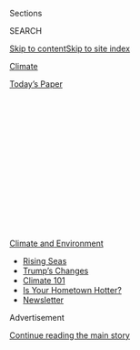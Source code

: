 <div id="app">

<div>

<div>

<div>

<div class="NYTAppHideMasthead css-1q2w90k e1suatyy0">

<div class="section css-ui9rw0 e1suatyy2">

<div class="css-eph4ug er09x8g0">

<div class="css-6n7j50">

</div>

<span class="css-1dv1kvn">Sections</span>

<div class="css-10488qs">

<span class="css-1dv1kvn">SEARCH</span>

</div>

[Skip to content](#site-content)[Skip to site
index](#site-index)

</div>

<div id="masthead-section-label" class="css-1wr3we4 eaxe0e00">

[Climate](https://www.nytimes3xbfgragh.onion/section/climate)

</div>

<div class="css-10698na e1huz5gh0">

</div>

</div>

<div id="masthead-bar-one" class="section hasLinks css-15hmgas e1csuq9d3">

<div class="css-uqyvli e1csuq9d0">

</div>

<div class="css-1uqjmks e1csuq9d1">

</div>

<div class="css-9e9ivx">

[](https://myaccount.nytimes3xbfgragh.onion/auth/login?response_type=cookie&client_id=vi)

</div>

<div class="css-1bvtpon e1csuq9d2">

[Today’s
Paper](https://www.nytimes3xbfgragh.onion/section/todayspaper)

</div>

</div>

</div>

</div>

<div data-aria-hidden="false">

<div id="site-content" data-role="main">

<div>

<div class="css-1aor85t" style="opacity:0.000000001;z-index:-1;visibility:hidden">

<div class="css-1hqnpie">

<div class="css-epjblv">

<span class="css-17xtcya">[Climate](/section/climate)</span><span class="css-x15j1o">|</span><span class="css-fwqvlz">Trump’s
Dorian Tweet Whips Up a Fight Over a Science
Powerhouse</span>

</div>

<div class="css-k008qs">

<div class="css-1iwv8en">

<span class="css-18z7m18"></span>

<div>

</div>

</div>

<span class="css-1n6z4y">https://nyti.ms/2Aj4fPI</span>

<div class="css-1705lsu">

<div class="css-4xjgmj">

<div class="css-4skfbu" data-role="toolbar" data-aria-label="Social Media Share buttons, Save button, and Comments Panel with current comment count" data-testid="share-tools">

  - 
  - 
  - 
  - 
    
    <div class="css-6n7j50">
    
    </div>

  - 

</div>

</div>

</div>

</div>

</div>

</div>

<div id="NYT_TOP_BANNER_REGION" class="css-13pd83m">

<div>

<div id="styln-prism-menu-1591906231550" class="section interactive-content interactive-size-medium css-1edisqu">

<div class="css-17ih8de interactive-body">

<div id="scroll-container" class="css-1gj85ro">

[<span class="styln-title-wrap"><span class="css-1pje3qr">Climate
and</span><span class="css-1pje3qr">
Environment</span></span>](https://www.nytimes3xbfgragh.onion/section/climate?action=click&pgtype=Article&state=default&region=TOP_BANNER&context=storylines_menu)

  - [Rising
    Seas](https://www.nytimes3xbfgragh.onion/2020/07/30/climate/sea-level-inland-floods.html?action=click&pgtype=Article&state=default&region=TOP_BANNER&context=storylines_menu)
  - [Trump’s
    Changes](https://www.nytimes3xbfgragh.onion/interactive/2020/climate/trump-environment-rollbacks.html?action=click&pgtype=Article&state=default&region=TOP_BANNER&context=storylines_menu)
  - [Climate 101](https://www.nytimes3xbfgragh.onion/interactive/2020/04/19/climate/climate-crash-course-1.html?action=click&pgtype=Article&state=default&region=TOP_BANNER&context=storylines_menu)
  - [Is Your Hometown
    Hotter?](https://www.nytimes3xbfgragh.onion/interactive/2018/08/30/climate/how-much-hotter-is-your-hometown.html?action=click&pgtype=Article&state=default&region=TOP_BANNER&context=storylines_menu)
  - [Newsletter](https://www.nytimes3xbfgragh.onion/newsletters/climate-change?action=click&pgtype=Article&state=default&region=TOP_BANNER&context=storylines_menu)

</div>

</div>

</div>

</div>

</div>

<div id="top-wrapper" class="css-1sy8kpn">

<div id="top-slug" class="css-l9onyx">

Advertisement

</div>

[Continue reading the main
story](#after-top)

<div class="ad top-wrapper" style="text-align:center;height:100%;display:block;min-height:250px">

<div id="top" class="place-ad" data-position="top" data-size-key="top">

</div>

</div>

<div id="after-top">

</div>

</div>

<div>

<div id="sponsor-wrapper" class="css-1hyfx7x">

<div id="sponsor-slug" class="css-19vbshk">

Supported by

</div>

[Continue reading the main
story](#after-sponsor)

<div id="sponsor" class="ad sponsor-wrapper" style="text-align:center;height:100%;display:block">

</div>

<div id="after-sponsor">

</div>

</div>

<div class="css-186x18t">

</div>

<div class="css-1vkm6nb ehdk2mb0">

# Trump’s Dorian Tweet Whips Up a Fight Over a Science Powerhouse

</div>

<div class="css-79elbk" data-testid="photoviewer-wrapper">

<div class="css-z3e15g" data-testid="photoviewer-wrapper-hidden">

</div>

<div class="css-1a48zt4 ehw59r15" data-testid="photoviewer-children">

![<span class="css-16f3y1r e13ogyst0" data-aria-hidden="true">The
National Hurricane Center in
Miami.</span><span class="css-cnj6d5 e1z0qqy90" itemprop="copyrightHolder"><span class="css-1ly73wi e1tej78p0">Credit...</span><span><span>Joe
Raedle/Getty
Images</span></span></span>](https://static01.graylady3jvrrxbe.onion/images/2019/09/13/climate/13CLI-NOAA1/13CLI-NOAA1-articleLarge.jpg?quality=75&auto=webp&disable=upscale)

</div>

</div>

<div class="css-18e8msd">

<div class="css-vp77d3 epjyd6m0">

<div class="css-hus3qt ey68jwv0" data-aria-hidden="true">

[![Christopher
Flavelle](https://static01.graylady3jvrrxbe.onion/images/2019/06/28/climate/author-chris-flavelle/author-chris-flavelle-thumbLarge-v3.png
"Christopher Flavelle")](https://www.nytimes3xbfgragh.onion/by/christopher-flavelle)

</div>

<div class="css-1baulvz">

By [<span class="css-1baulvz last-byline" itemprop="name">Christopher
Flavelle</span>](https://www.nytimes3xbfgragh.onion/by/christopher-flavelle)

</div>

</div>

  - 
    
    <div class="css-ld3wwf e16638kd2">
    
    Sept. 13,
    2019
    
    </div>

  - 
    
    <div class="css-4xjgmj">
    
    <div class="css-d8bdto" data-role="toolbar" data-aria-label="Social Media Share buttons, Save button, and Comments Panel with current comment count" data-testid="share-tools">
    
      - 
      - 
      - 
      - 
        
        <div class="css-6n7j50">
        
        </div>
    
      - 
    
    </div>
    
    </div>

</div>

</div>

<div class="section meteredContent css-1r7ky0e" name="articleBody" itemprop="articleBody">

<div class="css-1fanzo5 StoryBodyCompanionColumn">

<div class="css-53u6y8">

SILVER SPRING, Md. — On Friday morning in the suburbs of Washington,
D.C., government scientists in khakis and sensible shoes bustled to work
— beneath a towering bronze sculpture of a hand releasing seabirds —
heading for a small scientific agency caught up in a political mess
triggered by President Trump’s tweet about Hurricane Dorian.

One of the arriving employees was Neil Jacobs, the head of the agency,
the National Oceanic and Atmospheric Administration. “We’re under
investigation,” a weary looking Dr. Jacobs said, a large messenger bag
slung over his shoulder. “I can’t talk.”

The
[investigations](https://www.nytimes3xbfgragh.onion/2019/09/11/climate/noaa-wilbur-ross-dorian.html?rref=collection%2Fbyline%2Fchristopher-flavelle&action=click&contentCollection=undefined&region=stream&module=stream_unit&version=latest&contentPlacement=3&pgtype=collection)
are examining an attack on the independence of an agency that, despite
its enormous importance to the United States economy, typically flies
well below the radar. That changed in recent weeks when meteorologists
working for NOAA corrected Mr. Trump on Twitter after he inaccurately
described Hurricane Dorian’s path. The president then ordered the agency
to support his version of events, triggering a political clash.

*\[Want climate news in your inbox?* [*Sign up here
for*](https://www.nytimes3xbfgragh.onion/newsletters/climate-change)**[*Climate
Fwd:*](https://www.nytimes3xbfgragh.onion/newsletters/climate-change)***,
our email newsletter.\]*

The National Oceanic and Atmospheric Administration is hardly a
household name, yet it plays a significant role in modern life.

</div>

</div>

<div class="css-1fanzo5 StoryBodyCompanionColumn">

<div class="css-53u6y8">

One of its main jobs is weather forecasting, producing the data that
farmers trust to plant their crops, airlines rely on to design their
routes and millions of Americans check obsessively on their smartphones.
The agency also studies the world’s oceans, regulates fisheries and
operates sophisticated satellites that, among other things, detect
threats in space to help protect astronauts.

It “touches every American life every single day, in a constructive
fashion that’s generally appreciated,” said Kathryn Sullivan, who was
nominated to senior scientific roles by Presidents
George<span class="css-8l6xbc evw5hdy0"> </span>Bush and George W. Bush,
and went on to run NOAA under President Barack Obama.

NOAA’s scientific research is also central to the United States’ ability
to understand climate change — a role that requires the agency to
conduct independent research, but puts it at cross purposes with a White
House that has repeatedly expressed skepticism of the established
science of global warming.

</div>

</div>

<div class="css-79elbk" data-testid="photoviewer-wrapper">

<div class="css-z3e15g" data-testid="photoviewer-wrapper-hidden">

</div>

<div class="css-1a48zt4 ehw59r15" data-testid="photoviewer-children">

![<span class="css-16f3y1r e13ogyst0" data-aria-hidden="true">A briefing
on Hurricane Dorian at the headquarters of the Federal Emergency
Management Agency on Sept.
1.</span><span class="css-cnj6d5 e1z0qqy90" itemprop="copyrightHolder"><span class="css-1ly73wi e1tej78p0">Credit...</span><span>Samuel
Corum for The New York
Times</span></span>](https://static01.graylady3jvrrxbe.onion/images/2019/09/13/science/13CLI-NOAA2/merlin_160056072_242b0d74-1871-4a20-9453-fcac09ada922-articleLarge.jpg?quality=75&auto=webp&disable=upscale)

</div>

</div>

<div class="css-1fanzo5 StoryBodyCompanionColumn">

<div class="css-53u6y8">

Considering that, it is notable that the clash between Mr. Trump and the
agency wasn’t about climate science — which Mr. Trump in the past has
described as a hoax — but over a statement by meteorologists reassuring
people in Alabama that (contrary to the president’s assertions) they
were safe from Hurricane Dorian.

</div>

</div>

<div class="css-1fanzo5 StoryBodyCompanionColumn">

<div class="css-53u6y8">

The White House referred a request for comment to the Commerce
Department, which oversees the agency and whose secretary, Wilbur Ross,
[threatened to fire NOAA
employees](https://www.nytimes3xbfgragh.onion/2019/09/09/climate/hurricane-dorian-trump-tweet.html?rref=collection%2Fbyline%2Fchristopher-flavelle&action=click&contentCollection=undefined&region=stream&module=stream_unit&version=latest&contentPlacement=6&pgtype=collection)
amid the clash. In a statement, Kevin Manning, a spokesman for the
department, said that “Secretary Ross did not threaten to fire any NOAA
staff over forecasting and public statements about Hurricane
Dorian.”

<div id="NYT_MAIN_CONTENT_1_REGION" class="css-9tf9ac">

<div>

<div id="styln-prism-guide-1593610178459" class="section interactive-content interactive-size-medium css-1ftcdic">

<div class="css-17ih8de interactive-body">

<div id="prism-freeform-block-37356" class="css-19mumt8" data-role="complementary" data-storyline="Climate and Environment" data-truncated="false" tabindex="0">

<div class="css-a8d9oz">

<div>

[](https://www.nytimes3xbfgragh.onion/section/climate?action=click&pgtype=Article&state=default&region=MAIN_CONTENT_1&context=storylines_keepup)

### Climate and Environment ›

#### Keep Up on the Latest Climate News

Updated July 30, 2020

Here’s what you need to know about the latest climate change news this
week:

  -   - [Floods
        in](https://www.nytimes3xbfgragh.onion/2020/07/30/climate/bangladesh-floods.html?action=click&pgtype=Article&state=default&region=MAIN_CONTENT_1&context=storylines_keepup)[Bangladesh](https://www.nytimes3xbfgragh.onion/2020/07/30/climate/bangladesh-floods.html?action=click&pgtype=Article&state=default&region=MAIN_CONTENT_1&context=storylines_keepup)
        are punishing the people least responsible for climate change.
      - As climate change raises sea levels, [storm surges and high
        tides](https://www.nytimes3xbfgragh.onion/2020/07/30/climate/sea-level-inland-floods.html?action=click&pgtype=Article&state=default&region=MAIN_CONTENT_1&context=storylines_keepup)
        are likely to push farther inland.
      - The E.P.A. inspector general plans to investigate whether a
        rollback of fuel efficiency standards [violated government
        rules](https://www.nytimes3xbfgragh.onion/2020/07/27/climate/trump-fuel-efficiency-rule.html?action=click&pgtype=Article&state=default&region=MAIN_CONTENT_1&context=storylines_keepup).

<div id="styln-survey-component-37356" class="styln-survey-component">

</div>

</div>

</div>

</div>

</div>

</div>

</div>

</div>

NOAA’s independence is partly structural, according to current and
former staff members. With the exception of the fisheries section, none
of its divisions is primarily focused on regulation. So — unlike, say,
the Environmental Protection Agency or other government regulatory
bodies — there are few industries with a financial stake in weakening
the agency or limiting its authority.

</div>

</div>

<div>

</div>

<div class="css-1fanzo5 StoryBodyCompanionColumn">

<div class="css-53u6y8">

The agency has continued to produce a steady stream of climate-related
science. It puts out an annual [Global Climate
Report](https://www.ncdc.noaa.gov/sotc/global/201904) and told the
public just a few weeks ago that [this July was the hottest on
record](https://www.noaa.gov/news/july-2019-was-hottest-month-on-record-for-planet).

That stands in contrast to the actions of some other federal agencies.

The Environmental Protection Agency two years ago deleted the climate
page from its website “[to reflect E.P.A.’s
priorities](https://www.washingtonpost.com/news/energy-environment/wp/2017/05/04/the-epa-is-reviewing-its-climate-change-website-these-scientists-say-it-was-already-accurate/)
under the leadership of President Trump.” At the Centers for Disease
Control and Prevention, the head of the Climate and Health Program
recently filed a whistle-blower complaint alleging [retaliation for
speaking out on climate
change](https://insideclimatenews.org/news/16082019/cdc-scientist-whistleblower-complaint-climate-health-research-trump-usda-epa).

NOAA’s ability to continue pursuing and disseminating climate science
stems partly from its relative anonymity, even within the federal
government. “NOAA is a very small agency,” said Paul Sandifer, the
agency’s chief science adviser from 2011 to 2014. With fewer staff and a
slimmer budget than other scientific agencies, he said, it has generally
managed to evade scrutiny from the White House.

</div>

</div>

<div class="css-1fanzo5 StoryBodyCompanionColumn">

<div class="css-53u6y8">

The agency is actually an amalgam of six separate pieces. The National
Weather Service, whose Birmingham office was the target of Mr. Trump’s
ire, is responsible for forecasting. The Marine Fisheries Service
manages the waters off the country’s coasts, and a separate office, the
National Ocean Service, produces coastal and oceanic
science.

</div>

</div>

<div class="css-79elbk" data-testid="photoviewer-wrapper">

<div class="css-z3e15g" data-testid="photoviewer-wrapper-hidden">

</div>

<div class="css-1a48zt4 ehw59r15" data-testid="photoviewer-children">

<div class="css-1xdhyk6 erfvjey0">

<span class="css-1ly73wi e1tej78p0">Image</span>

<div class="css-zjzyr8">

<div data-testid="lazyimage-container" style="height:257.77777777777777px">

</div>

</div>

</div>

<span class="css-16f3y1r e13ogyst0" data-aria-hidden="true">Wilbur Ross
Jr. spoke about the 2019 hurricane season outlook in Arlington, Va., in
May.</span><span class="css-cnj6d5 e1z0qqy90" itemprop="copyrightHolder"><span class="css-1ly73wi e1tej78p0">Credit...</span><span>Win
Mcnamee/Getty Images</span></span>

</div>

</div>

<div class="css-1fanzo5 StoryBodyCompanionColumn">

<div class="css-53u6y8">

The Office of Oceanic and Atmospheric Research provides “science to
better manage the environment,” according to NOAA, and Marine & Aviation
Operations runs the ships and planes that gather data. The agency’s
satellite service “[acquires and manages the Nation’s operational
environmental
satellites](https://www.corporateservices.noaa.gov/public/lineoffices.html).”

Many industries rely on the climate information produced by NOAA,
according to Eileen Shea, who was chief of the agency’s climate services
division from 2007 to 2012. They include insurers, agricultural
producers and anyone deciding where to invest money in building a new
facility.

“There are corporations and lobbying groups with a very big interest in
continuing to see climate data be available,” Ms. Shea said.

Culture within the agency matters, too. NOAA’s scientists, and the
career staff members who oversee them, have a reputation for guarding
the agency’s independence. Last year, the Union of Concerned Scientists
asked more than 63,000 scientists at 16 federal agencies to gauge their
perceived independence. Of the scientists at NOAA who responded,
two-thirds agreed with the statement that the agency “[adheres to its
scientific integrity
policy](https://www.ucsusa.org/sites/default/files/attach/2018/08/science-under-trump-noaa.pdf).”
(For comparison, one-third of E.P.A. scientists felt the same
way.)

</div>

</div>

<div class="css-79elbk" data-testid="photoviewer-wrapper">

<div class="css-z3e15g" data-testid="photoviewer-wrapper-hidden">

</div>

<div class="css-1a48zt4 ehw59r15" data-testid="photoviewer-children">

<div class="css-1xdhyk6 erfvjey0">

<span class="css-1ly73wi e1tej78p0">Image</span>

<div class="css-zjzyr8">

<div data-testid="lazyimage-container" style="height:257.77777777777777px">

</div>

</div>

</div>

<span class="css-16f3y1r e13ogyst0" data-aria-hidden="true">Neil Jacobs,
NOAA’s acting administrator, in
May.</span><span class="css-cnj6d5 e1z0qqy90" itemprop="copyrightHolder"><span class="css-1ly73wi e1tej78p0">Credit...</span><span>Win
Mcnamee/Getty Images</span></span>

</div>

</div>

<div class="css-1fanzo5 StoryBodyCompanionColumn">

<div class="css-53u6y8">

Friday afternoon, Dr. Jacobs sent an all-staff email to try to buck up
the troops. “Scientific integrity is at the heart of NOAA’s mission and
culture, and is essential for maintaining the public’s trust,” he wrote.
“Our work saves lives.”

</div>

</div>

<div class="css-1fanzo5 StoryBodyCompanionColumn">

<div class="css-53u6y8">

The agency’s sense of independence partly reflects the fact that, unlike
employees of other federal agencies, the agency’s employees tend to live
in the places they serve and see themselves as the defenders of those
places. “You actually want to tell me to not give my neighbors the best
information I have when a storm is bearing down on them?” said Dr.
Sullivan, describing the typical view of those scientists.

But it also reflects the incentives facing the agency’s staff.
Researchers there often have close relationships with universities,
collaborating with academics on peer-reviewed papers that can advance
their careers, according to Rick Spinrad, who was NOAA’s chief scientist
from 2014 to 2017.

The perception that agency scientists are subject to political
interference could cause outside academics to stop working with them, he
said. “Anything that they view as threatening that relationship is going
to induce a pretty visceral reaction,” Dr. Spinrad said.

Past administrations have at times tested NOAA’s independence, said
Terry Garcia, who was the agency’s general counsel under President Bill
Clinton. He recounted other agencies pushing NOAA scientists to
interpret the Endangered Species Act — which gives NOAA responsibility
for protecting salmon and other animals — in a way that would help
private landowners. The agency resisted that pressure, he
said.

</div>

</div>

<div class="css-79elbk" data-testid="photoviewer-wrapper">

<div class="css-z3e15g" data-testid="photoviewer-wrapper-hidden">

</div>

<div class="css-1a48zt4 ehw59r15" data-testid="photoviewer-children">

<div class="css-1xdhyk6 erfvjey0">

<span class="css-1ly73wi e1tej78p0">Image</span>

<div class="css-zjzyr8">

<div data-testid="lazyimage-container" style="height:257.77777777777777px">

</div>

</div>

</div>

<span class="css-16f3y1r e13ogyst0" data-aria-hidden="true">The National
Oceanic and Atmospheric Administration offices in Silver Spring, Md., in
January. </span><span class="css-cnj6d5 e1z0qqy90" itemprop="copyrightHolder"><span class="css-1ly73wi e1tej78p0">Credit...</span><span>Matt
Roth for The New York Times</span></span>

</div>

</div>

<div class="css-1fanzo5 StoryBodyCompanionColumn">

<div class="css-53u6y8">

The Dorian episode isn’t NOAA’s first test under the Trump
administration.

In 2017, the president nominated Barry L. Myers, then the chief
executive<span class="css-8l6xbc evw5hdy0"> </span>of AccuWeather, to
run the agency. Mr. Myers had previously called to privatize the weather
service, a stance that generated opposition both inside and outside
NOAA. His nomination has since stalled.

Craig McLean, NOAA’s acting chief scientist, who has filed a complaint
with the agency alleging it violated its scientific-integrity policy,
said he believes the current problems will dissipate. “We’ve had
spurious attacks over time,” Mr. McLean said. “We’ve gotten past them.”

Meanwhile on Friday afternoon, the National Hurricane Center, an office
of NOAA, was watching a storm of a different kind — so far known simply
as “Potential Tropical Cyclone Nine” — move northwest off the coast of
the Bahamas in order to start determining when and where it might strike
the United States.

For more news on climate and the environment, [follow @NYTClimate on
Twitter](https://twitter.com/nytclimate).

Nicholas Bogel-Burroughs contributed reporting from Huntsville, Ala.
Lisa Friedman contributed reporting from Washington.

</div>

</div>

</div>

<div>

</div>

<div>

</div>

<div>

</div>

<div>

<div id="bottom-wrapper" class="css-1ede5it">

<div id="bottom-slug" class="css-l9onyx">

Advertisement

</div>

[Continue reading the main
story](#after-bottom)

<div id="bottom" class="ad bottom-wrapper" style="text-align:center;height:100%;display:block;min-height:90px">

</div>

<div id="after-bottom">

</div>

</div>

</div>

</div>

</div>

## Site Index

<div>

</div>

## Site Information Navigation

  - [© <span>2020</span> <span>The New York Times
    Company</span>](https://help.nytimes3xbfgragh.onion/hc/en-us/articles/115014792127-Copyright-notice)

<!-- end list -->

  - [NYTCo](https://www.nytco.com/)
  - [Contact
    Us](https://help.nytimes3xbfgragh.onion/hc/en-us/articles/115015385887-Contact-Us)
  - [Work with us](https://www.nytco.com/careers/)
  - [Advertise](https://nytmediakit.com/)
  - [T Brand Studio](http://www.tbrandstudio.com/)
  - [Your Ad
    Choices](https://www.nytimes3xbfgragh.onion/privacy/cookie-policy#how-do-i-manage-trackers)
  - [Privacy](https://www.nytimes3xbfgragh.onion/privacy)
  - [Terms of
    Service](https://help.nytimes3xbfgragh.onion/hc/en-us/articles/115014893428-Terms-of-service)
  - [Terms of
    Sale](https://help.nytimes3xbfgragh.onion/hc/en-us/articles/115014893968-Terms-of-sale)
  - [Site
    Map](https://spiderbites.nytimes3xbfgragh.onion)
  - [Help](https://help.nytimes3xbfgragh.onion/hc/en-us)
  - [Subscriptions](https://www.nytimes3xbfgragh.onion/subscription?campaignId=37WXW)

</div>

</div>

</div>

</div>
